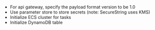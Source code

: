 - For api gateway, specify the payload format version to be 1.0
- Use parameter store to store secrets (note: SecureString uses KMS)
- Initialize ECS cluster for tasks
- Initialize DynamoDB table